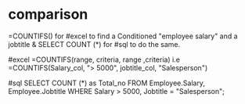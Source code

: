 # comparison

=COUNTIFS() for #excel to find a Conditioned "employee salary" and a jobtitle & SELECT COUNT (*) for #sql to do the same.

#excel
=COUNTIFS(range, criteria, range ,criteria) i.e =COUNTIFS(Salary_col, "> 5000", jobtitle_col, "Salesperson")

#sql
SELECT COUNT (*) as Total_no
FROM Employee.Salary, Employee.Jobtitle
WHERE Salary > 5000, Jobtitle = "Salesperson";

